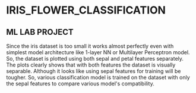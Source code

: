 # IRIS_FLOWER_CLASSIFICATION
## ML LAB PROJECT
Since the iris dataset is too small it works almost perfectly even with simplest model architecture like 1-layer NN or Multilayer Perceptron model. So, the dataset is plotted using both sepal and petal features separately. The plots clearly shows that with both features the dataset is visually separable. Although it looks like using sepal features for training will be tougher. So, various classification model is trained on the dataset with only the sepal features to compare various model's compatibility.
